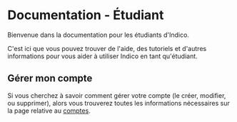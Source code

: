 # Documentation - Étudiant

Bienvenue dans la documentation pour les étudiants d'Indico.

C'est ici que vous pouvez trouver de l'aide, des tutoriels et d'autres informations pour vous aider à utiliser Indico en tant qu'étudiant.

## Gérer mon compte

Si vous cherchez à savoir comment gérer votre compte (le créer, modifier, ou supprimer),
alors vous trouverez toutes les informations nécessaires sur la page relative au [comptes](./account.md).
